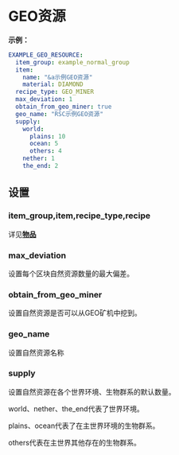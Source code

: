 # GEO资源

**示例：**

```yaml
EXAMPLE_GEO_RESOURCE:
  item_group: example_normal_group
  item:
    name: "&a示例GEO资源"
    material: DIAMOND
  recipe_type: GEO_MINER
  max_deviation: 1
  obtain_from_geo_miner: true
  geo_name: "RSC示例GEO资源"
  supply:
    world:
      plains: 10
      ocean: 5
      others: 4
    nether: 1
    the_end: 2
```

## 设置

### item\_group,item,recipe\_type,recipe

详见[**物品**](broken-reference)

### max\_deviation

设置每个区块自然资源数量的最大偏差。

### obtain\_from\_geo\_miner

设置自然资源是否可以从GEO矿机中挖到。

### geo\_name

设置自然资源名称

### supply

设置自然资源在各个世界环境、生物群系的默认数量。

world、nether、the\_end代表了世界环境。

plains、ocean代表了在主世界环境的生物群系。

others代表在主世界其他存在的生物群系。
